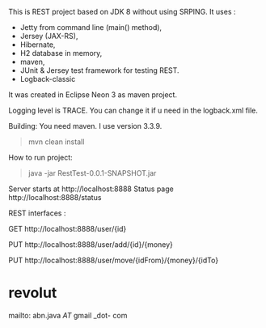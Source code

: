 This is REST project based on JDK 8 without using SRPING. 
It uses :
- Jetty from command line (main() method), 
- Jersey (JAX-RS), 
- Hibernate, 
- H2 database in memory, 
- maven, 
- JUnit & Jersey test framework for testing REST.
- Logback-classic

It was created in Eclipse Neon 3 as maven project.

Logging level is TRACE. You can change it if u need in the logback.xml file.
	
Building: 
You need maven. I use version 3.3.9.
> mvn clean install 

How to run project: 

> java -jar RestTest-0.0.1-SNAPSHOT.jar


Server starts at http://localhost:8888
Status page http://localhost:8888/status 

REST interfaces : 

GET http://localhost:8888/user/{id}

PUT http://localhost:8888/user/add/{id}/{money} 

PUT http://localhost:8888/user/move/{idFrom}/{money}/{idTo} 
	
 # revolut

 mailto: abn.java _AT_ gmail _dot- com
